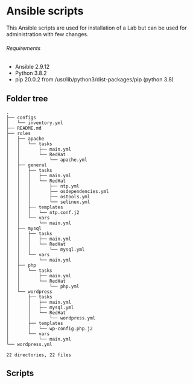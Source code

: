 # Ansible scripts
This Ansible scripts are used for installation of a Lab but can be used for administration with few changes.

###### Requirements
- Ansible 2.9.12
- Python 3.8.2
- pip 20.0.2 from /usr/lib/python3/dist-packages/pip (python 3.8)

## Folder tree
```
.
├── configs
│   └── inventory.yml
├── README.md
├── roles
│   ├── apache
│   │   └── tasks
│   │       ├── main.yml
│   │       └── RedHat
│   │           └── apache.yml
│   ├── general
│   │   ├── tasks
│   │   │   ├── main.yml
│   │   │   └── RedHat
│   │   │       ├── ntp.yml
│   │   │       ├── osdependencies.yml
│   │   │       ├── ostools.yml
│   │   │       └── selinux.yml
│   │   ├── templates
│   │   │   └── ntp.conf.j2
│   │   └── vars
│   │       └── main.yml
│   ├── mysql
│   │   ├── tasks
│   │   │   ├── main.yml
│   │   │   └── RedHat
│   │   │       └── mysql.yml
│   │   └── vars
│   │       └── main.yml
│   ├── php
│   │   └── tasks
│   │       ├── main.yml
│   │       └── RedHat
│   │           └── php.yml
│   └── wordpress
│       ├── tasks
│       │   ├── main.yml
│       │   ├── mysql.yml
│       │   └── RedHat
│       │       └── wordpress.yml
│       ├── templates
│       │   └── wp-config.php.j2
│       └── vars
│           └── main.yml
└── wordpress.yml

22 directories, 22 files
```

## Scripts

